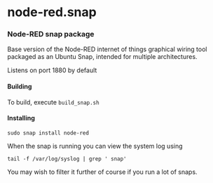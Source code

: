 # node-red.snap

### Node-RED snap package

Base version of the Node-RED internet of things graphical wiring tool packaged as an
Ubuntu Snap, intended for multiple architectures.

Listens on port 1880 by default

#### Building

To build, execute `build_snap.sh`

#### Installing

    sudo snap install node-red

When the snap is running you can view the system log using

    tail -f /var/log/syslog | grep ' snap'

You may wish to filter it further of course if you run a lot of snaps.
